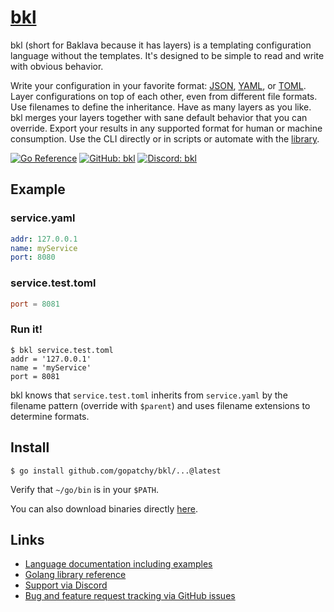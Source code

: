 # [bkl](https://bkl.gopatchy.io/)

bkl (short for Baklava because it has layers) is a templating configuration language without the templates. It's designed to be simple to read and write with obvious behavior.

Write your configuration in your favorite format: [JSON](https://json.org/), [YAML](https://yaml.org/), or [TOML](https://toml.io/). Layer configurations on top of each other, even from different file formats. Use filenames to define the inheritance. Have as many layers as you like. bkl merges your layers together with sane default behavior that you can override. Export your results in any supported format for human or machine consumption. Use the CLI directly or in scripts or automate with the [library](https://pkg.go.dev/github.com/gopatchy/bkl).

[![Go Reference](https://bkl.gopatchy.io/go-reference.svg)](https://pkg.go.dev/github.com/gopatchy/bkl)
[![GitHub: bkl](https://bkl.gopatchy.io/github-bkl.svg)](https://github.com/gopatchy/bkl/)
[![Discord: bkl](https://bkl.gopatchy.io/discord-bkl.svg)](https://discord.gg/TyDAmqkz3m)

## Example

### service.yaml
```yaml
addr: 127.0.0.1
name: myService
port: 8080
```

### service.test.toml
```toml
port = 8081
```

### Run it!
```console
$ bkl service.test.toml
addr = '127.0.0.1'
name = 'myService'
port = 8081
```

bkl knows that `service.test.toml` inherits from `service.yaml` by the filename pattern (override with `$parent`) and uses filename extensions to determine formats.

## Install

```console
$ go install github.com/gopatchy/bkl/...@latest
```

Verify that `~/go/bin` is in your `$PATH`.

You can also download binaries directly [here](https://github.com/gopatchy/bkl/releases).

## Links

* [Language documentation including examples](https://bkl.gopatchy.io/)
* [Golang library reference](https://pkg.go.dev/github.com/gopatchy/bkl)
* [Support via Discord](https://discord.gg/TyDAmqkz3m)
* [Bug and feature request tracking via GitHub issues](https://github.com/gopatchy/bkl/)